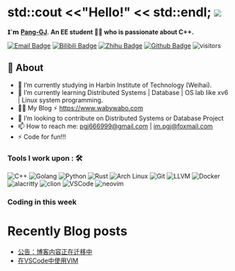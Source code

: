 # std::cout <<"Hello!" << std::endl; <img src="https://user-images.githubusercontent.com/5679180/79618120-0daffb80-80be-11ea-819e-d2b0fa904d07.gif" width="27px"> 

𝗜'𝗺 [**Pang-GJ**](https://github.com/Pang-GJ). **An EE student 👨‍💻 who is passionate about C++.**

[![Email Badge](https://img.shields.io/badge/-Email-c14438?style=flat-square&logo=Gmail&logoColor=white&link=2362421192@qq.com)](im.pgj@foxmail.com)
[![Bilibili Badge](https://img.shields.io/badge/-BiliBili-D14970?style=flat-square&logo=Bilibili&logoColor=white&link=https://space.bilibili.com/101024153)](https://space.bilibili.com/101024153)
[![Zhihu Badge](https://img.shields.io/badge/-Zhihu-1b8ee4?style=flat-square&logo=Zhihu&logoColor=white&link=https://www.zhihu.com/people/nu-li-zhong-de-jian-ge)](https://www.zhihu.com/people/nu-li-zhong-de-jian-ge)
[![Github Badge](https://img.shields.io/badge/-Github-232323?style=flat-square&logo=Github&logoColor=white&link=https://github.com/Pang-GJ)](https://github.com/Pang-GJ)
![visitors](https://visitor-badge.laobi.icu/badge?page_id=Pang-GJ)  

## 🧐 About
- 🔭 I’m currently studying in Harbin Institute of Technology (Weihai).
- 🌱 I’m currently learning Distributed Systems | Database | OS lab like xv6 | Linux system programming.
- 👨‍💻  My Blog ⚡ https://www.wabywabo.com
- 👯 I’m looking to contribute on Distributed Systems or Database Project
- 📫 How to reach me: pgj666999@gmail.com | im.pgj@foxmail.com  
- ⚡ Code for fun!!!

### Tools I work upon : 🛠

<p align="left">
<img src="https://cdn.worldvectorlogo.com/logos/c.svg" alt="C++" width="40" height="40"/>
<img src="https://cdn.worldvectorlogo.com/logos/go-8.svg" alt="Golang" width="40" height="40"/>
<img src="https://cdn.worldvectorlogo.com/logos/python-5.svg" alt="Python" width="40" height="40"/>
<img src="https://cdn.worldvectorlogo.com/logos/rust.svg" alt="Rust" width="40" height="40"/>
<img src="https://simpleicons.org/icons/archlinux.svg" alt="Arch Linux" width="40" height="40"/>
<img src="https://cdn.worldvectorlogo.com/logos/git-icon.svg" alt="Git" width="40" height="40"/>
<img src="https://simpleicons.org/icons/llvm.svg" alt="LLVM" width="40" height="40"/>
<img src="https://cdn.worldvectorlogo.com/logos/docker.svg" alt="Docker" width="40" height="40"/>
<img src="https://simpleicons.org/icons/alacritty.svg" alt="alacritty" width="40" height="40"/>
<img src="https://cdn.worldvectorlogo.com/logos/clion-1.svg" alt="clion" width="40" height="40"/>
<img src="https://cdn.worldvectorlogo.com/logos/visual-studio-code-1.svg" alt="VSCode" width="40" height="40"/>
<img src="https://simpleicons.org/icons/neovim.svg" alt="neovim" width="40" height="40"/>
</p>

<!--
![Anurag's GitHub stats](https://github-readme-stats.vercel.app/api?username=Pang-GJ&show_icons=true&hide=contribs,prs&show_owner=true&title_color=03fc90&icon_color=03fc90&text_color=03fc90&bg_color=002b19)  
![Top Langs](https://github-readme-stats.vercel.app/api/top-langs/?username=Pang-GJ&title_color=03fc90&icon_color=03fc90&text_color=03fc90&bg_color=002b19&card_width=495)   
-->

### Coding in this week
[//]: ![WakaTime](/metrics.plugin.wakatime.svg)   

# Recently Blog posts
<!-- BLOG-POST-LIST:START -->
- [公告：博客内容正在迁移中](https://wabywabo.com/post/2)
- [在VSCode中使用VIM](https://wabywabo.com/post/1)
<!-- BLOG-POST-LIST:END -->
